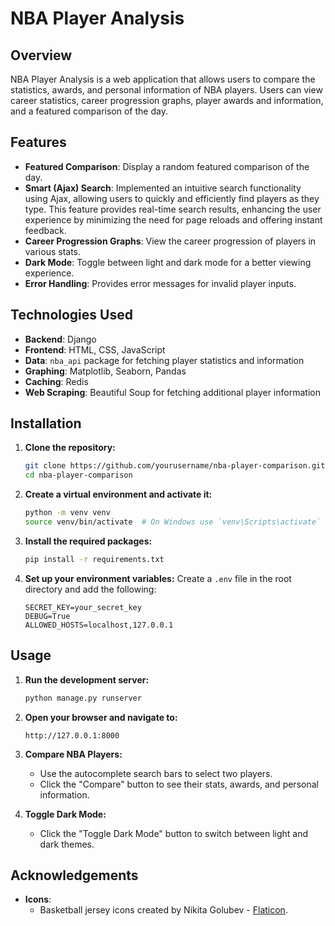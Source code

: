 # NBA Player Analysis

## Overview

NBA Player Analysis is a web application that allows users to compare the statistics, awards, and personal information of NBA players. Users can view career statistics, career progression graphs, player awards and information, and a featured comparison of the day.


## Features

- **Featured Comparison**: Display a random featured comparison of the day.
- **Smart (Ajax) Search**: Implemented an intuitive search functionality using Ajax, allowing users to quickly and efficiently find players as they type. This feature provides real-time search results, enhancing the user experience by minimizing the need for page reloads and offering instant feedback.
- **Career Progression Graphs**: View the career progression of players in various stats.
- **Dark Mode**: Toggle between light and dark mode for a better viewing experience.
- **Error Handling**: Provides error messages for invalid player inputs.


## Technologies Used

- **Backend**: Django
- **Frontend**: HTML, CSS, JavaScript
- **Data**: `nba_api` package for fetching player statistics and information
- **Graphing**: Matplotlib, Seaborn, Pandas
- **Caching**: Redis
- **Web Scraping**: Beautiful Soup for fetching additional player information


## Installation

1. **Clone the repository:**
    ```bash
    git clone https://github.com/yourusername/nba-player-comparison.git
    cd nba-player-comparison
    ```

2. **Create a virtual environment and activate it:**
    ```bash
    python -m venv venv
    source venv/bin/activate  # On Windows use `venv\Scripts\activate`
    ```

3. **Install the required packages:**
    ```bash
    pip install -r requirements.txt
    ```

4. **Set up your environment variables:**
    Create a `.env` file in the root directory and add the following:
    ```plaintext
    SECRET_KEY=your_secret_key
    DEBUG=True
    ALLOWED_HOSTS=localhost,127.0.0.1
    ```


## Usage

1. **Run the development server:**
    ```bash
    python manage.py runserver
    ```

2. **Open your browser and navigate to:**
    ```
    http://127.0.0.1:8000
    ```

3. **Compare NBA Players:**
    - Use the autocomplete search bars to select two players.
    - Click the "Compare" button to see their stats, awards, and personal information.

4. **Toggle Dark Mode:**
    - Click the "Toggle Dark Mode" button to switch between light and dark themes.


## Acknowledgements

- **Icons**:
    - Basketball jersey icons created by Nikita Golubev - [Flaticon](https://www.flaticon.com/free-icons/basketball-jersey).

